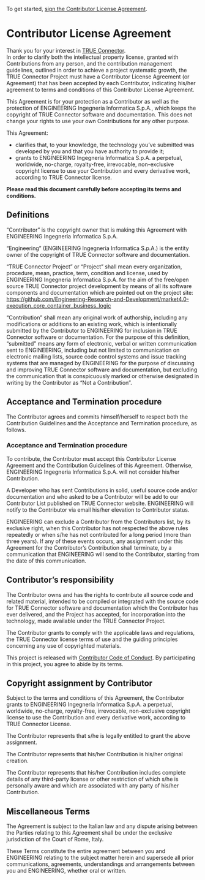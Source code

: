 To get started, <a href="https://github.com/Engineering-Research-and-Development/market4.0-execution_core_container_business_logic/blob/fiware_reqs/TRUE%20Connector-Entity.pdf">sign the Contributor License Agreement</a>.

# Contributor License Agreement

Thank you for your interest in [TRUE Connector](https://github.com/Engineering-Research-and-Development/market4.0-execution_core_container_business_logic).<br/>
In order to clarify both the intellectual property license, granted with Contributions from any person, and the contribution management guidelines, outlined in order to achieve a project systematic growth, the TRUE Connector Project must have a Contributor License Agreement (or Agreement) that has been accepted by each Contributor, indicating his/her agreement to terms and conditions of this Contributor License Agreement.

This Agreement is for your protection as a Contributor as well as the protection of ENGINEERING Ingegneria Informatica S.p.A., which keeps the copyright of TRUE Connector software and documentation. This does not change your rights to use your own Contributions for any other purpose.

This Agreement:

- clarifies that, to your knowledge, the technology you’ve submitted was developed by you and that you have authority to provide it;
- grants to ENGINEERING Ingegneria Informatica S.p.A. a perpetual, worldwide, no-charge, royalty-free, irrevocable, non-exclusive copyright license to use your Contribution and every derivative work, according to TRUE Connector license.

**Please read this document carefully before accepting its terms and conditions.**

## Definitions
“Contributor” is the copyright owner that is making this Agreement with ENGINEERING Ingegneria Informatica S.p.A.

“Engineering” (ENGINEERING Ingegneria Informatica S.p.A.) is the entity owner of the copyright of TRUE Connector software and documentation.

“TRUE Connector Project” or “Project” shall mean every organization, procedure, mean, practice, term, condition and license, used by ENGINEERING Ingegneria Informatica S.p.A. for the aim of the free/open source TRUE Connector project development by means of all its software components and documentation which are pointed out on the project site: https://github.com/Engineering-Research-and-Development/market4.0-execution_core_container_business_logic

“Contribution” shall mean any original work of authorship, including any modifications or additions to an existing work, which is intentionally submitted by the Contributor to ENGINEERING for inclusion in TRUE Connector software or documentation. For the purpose of this definition, “submitted” means any form of electronic, verbal or written communication sent to ENGINEERING, including but not limited to communication on electronic mailing lists, source code control systems and issue tracking systems that are managed by ENGINEERING for the purpose of discussing and improving TRUE Connector software and documentation, but excluding the communication that is conspicuously marked or otherwise designated in writing by the Contributor as “Not a Contribution”.

## Acceptance and Termination procedure
The Contributor agrees and commits himself/herself to respect both the Contribution Guidelines and the Acceptance and Termination procedure, as follows.

### Acceptance and Termination procedure
To contribute, the Contributor must accept this Contributor License Agreement and the Contribution Guidelines of this Agreement. Otherwise, ENGINEERING Ingegneria Informatica S.p.A. will not consider his/her Contribution.

A Developer who has sent Contributions in solid, useful source code and/or documentation and who asked to be a Contributor will be add to our Contributor List published on TRUE Connector website. ENGINEERING will notify to the Contributor via email his/her elevation to Contributor status.

ENGINEERING can exclude a Contributor from the Contributors list, by its exclusive right, when this Contributor has not respected the above rules repeatedly or when s/he has not contributed for a long period (more than three years). If any of these events occurs, any assignment under this Agreement for the Contributor’s Contribution shall terminate, by a communication that ENGINEERING will send to the Contributor, starting from the date of this communication.

## Contributor’s responsibility
The Contributor owns and has the rights to contribute all source code and related material, intended to be compiled or integrated with the source code for TRUE Connector software and documentation which the Contributor has ever delivered, and the Project has accepted, for incorporation into the technology, made available under the TRUE Connector Project.

The Contributor grants to comply with the applicable laws and regulations, the TRUE Connector license terms of use and the guiding principles concerning any use of copyrighted materials.

This project is released with [Contributor Code of Conduct](./CODE_OF_CONDUCT.md). By participating in this project, you agree to abide by its terms.

## Copyright assignment by Contributor
Subject to the terms and conditions of this Agreement, the Contributor grants to ENGINEERING Ingegneria Informatica S.p.A. a perpetual, worldwide, no-charge, royalty-free, irrevocable, non-exclusive copyright license to use the Contribution and every derivative work, according to TRUE Connector License.

The Contributor represents that s/he is legally entitled to grant the above assignment.

The Contributor represents that his/her Contribution is his/her original creation.

The Contributor represents that his/her Contribution includes complete details of any third-party license or other restriction of which s/he is personally aware and which are associated with any party of his/her Contribution.

## Miscellaneous Terms
The Agreement is subject to the Italian law and any dispute arising between the Parties relating to this Agreement shall be under the exclusive jurisdiction of the Court of Rome, Italy.

These Terms constitute the entire agreement between you and ENGINEERING relating to the subject matter herein and supersede all prior communications, agreements, understandings and arrangements between you and ENGINEERING, whether oral or written.
